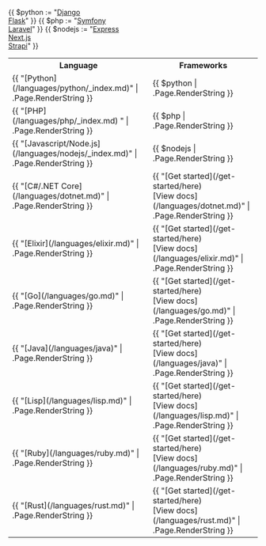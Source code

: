 {{ $python := "[Django](/get-started/stacks/django.md)<br/>[Flask](/get-started/stacks/flask.md)" }}
{{ $php := "[Symfony](/get-started/stacks/symfony/_index.md)<br/>[Laravel](/get-started/stacks/laravel.md)" }}
{{ $nodejs := "[Express](/get-started/stacks/express.md)<br/>[Next.js](/get-started/stacks/nextjs.md)<br/>[Strapi](/get-started/stacks/strapi.md)" }}

<table>
  <tr class="framework-table">
    <th>Language</th>
    <th>Frameworks</th>
  </tr>
  <tr class="framework-table">
    <td>{{ "[Python](/languages/python/_index.md)" | .Page.RenderString }}</td>
    <td>{{ $python | .Page.RenderString }}</td>
  </tr>
  <tr class="framework-table">
    <td>{{ "[PHP](/languages/php/_index.md)  " | .Page.RenderString }}</td>
    <td>{{ $php | .Page.RenderString }}</td>
  </tr>
  <tr class="framework-table">
    <td>{{ "[Javascript/Node.js](/languages/nodejs/_index.md)" | .Page.RenderString }}</td>
    <td>{{ $nodejs | .Page.RenderString }}</td>
  </tr>
  <tr class="framework-table">
    <td>{{ "[C#/.NET Core](/languages/dotnet.md)" | .Page.RenderString }}</td>
    <td>{{ "[Get started](/get-started/here)<br/>[View docs](/languages/dotnet.md)" | .Page.RenderString }}</td>
  </tr>
  <tr class="framework-table">
    <td>{{ "[Elixir](/languages/elixir.md)" | .Page.RenderString }}</td>
    <td>{{ "[Get started](/get-started/here)<br/>[View docs](/languages/elixir.md)" | .Page.RenderString }}</td>
  </tr>
  <tr class="framework-table">
    <td>{{ "[Go](/languages/go.md)" | .Page.RenderString }}</td>
    <td>{{ "[Get started](/get-started/here)<br/>[View docs](/languages/go.md)" | .Page.RenderString }}</td>
  </tr>
  <tr class="framework-table">
    <td>{{ "[Java](/languages/java)" | .Page.RenderString }}</td>
    <td>{{ "[Get started](/get-started/here)<br/>[View docs](/languages/java)" | .Page.RenderString }}</td>
  </tr>
  <tr class="framework-table">
    <td>{{ "[Lisp](/languages/lisp.md)" | .Page.RenderString }}</td>
    <td>{{ "[Get started](/get-started/here)<br/>[View docs](/languages/lisp.md)" | .Page.RenderString }}</td>
  </tr>
  <tr class="framework-table">
    <td>{{ "[Ruby](/languages/ruby.md)" | .Page.RenderString }}</td>
    <td>{{ "[Get started](/get-started/here)<br/>[View docs](/languages/ruby.md)" | .Page.RenderString }}</td>
  </tr>
  <tr class="framework-table">
    <td>{{ "[Rust](/languages/rust.md)" | .Page.RenderString }}</td>
    <td>{{ "[Get started](/get-started/here)<br/>[View docs](/languages/rust.md)" | .Page.RenderString }}</td>
  </tr>
</table>
